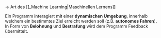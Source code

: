 -> Art des [[_Machine Learning|Maschinellen Lernens]]

Ein Programm interagiert mit einer **dynamischen Umgebung**, innerhalb welchem ein bestimmtes Ziel erreicht werden soll (z.B. **autonomes Fahren**). In Form von **Belohnung** und **Bestrafung** wird dem Programm Feedback übermittelt.